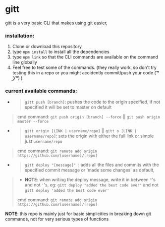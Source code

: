 # gitt
gitt is a very basic CLI that makes using git easier,


### installation:

1. Clone or download this repository
2. type `npm install` to install all the dependencies
3. type `npm link` so that the CLI commands are available on the command line globally
4. Feel free to test some of the commands. (they really work, so don't try testing this in a repo or you might accidently commit/push your code ( ͡° ͜ʖ ͡°) )

### current available commands:


* >`gitt push [branch]`: pushes the code to the origin specified, if not specified it will be set to master on default
>
> cmd command: `git push origin [branch] --force` || `git push origin master --force`

* >`gitt origin [LINK | username/repo]` || `gitt o [LINK | username/repo]`: sets the origin with either the full link or simple just `username/repo`
>
> cmd command: `git remote add origin https://github.com/[username]/[repo]`

* >`gitt deploy "[message]" `: adds all the files and commits with the specified commit message or 'made some changes' as default,
>* **NOTE**: when writing the deploy message, write it in between `"`'s and not `'`'s, eg: `gitt deploy "added the best code ever"` and not `gitt deploy 'added the best code ever'`
>
> cmd command: `git remote add origin https://github.com/[username]/[repo]`


**NOTE**: this repo is mainly just for basic simplicities in breaking down git commands, not for very serious types of functions
